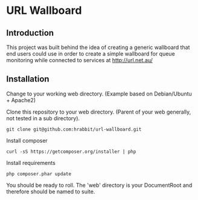 # URL Wallboard

## Introduction

This project was built behind the idea of creating a generic wallboard that end users could use in order to create a simple wallboard for queue monitoring while connected to services at http://url.net.au/

## Installation

Change to your working web directory. (Example based on Debian/Ubuntu + Apache2)

Clone this repository to your web directory. (Parent of your web generally, not tested in a sub directory).

```
git clone git@github.com:hrabbit/url-wallboard.git
```

Install composer

```
curl -sS https://getcomposer.org/installer | php
```

Install requirements

```
php composer.phar update
```

You should be ready to roll. The 'web' directory is your DocumentRoot and therefore should be named to suite.